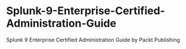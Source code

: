 # Splunk-9-Enterprise-Certified-Administration-Guide
Splunk 9 Enterprise Certified Administration Guide by Packt Publishing
